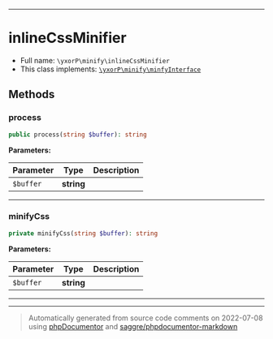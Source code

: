 ***

# inlineCssMinifier





* Full name: `\yxorP\minify\inlineCssMinifier`
* This class implements:
[`\yxorP\minify\minfyInterface`](./minfyInterface.md)




## Methods


### process



```php
public process(string $buffer): string
```








**Parameters:**

| Parameter | Type | Description |
|-----------|------|-------------|
| `$buffer` | **string** |  |




***

### minifyCss



```php
private minifyCss(string $buffer): string
```








**Parameters:**

| Parameter | Type | Description |
|-----------|------|-------------|
| `$buffer` | **string** |  |




***


***
> Automatically generated from source code comments on 2022-07-08 using [phpDocumentor](http://www.phpdoc.org/) and [saggre/phpdocumentor-markdown](https://github.com/Saggre/phpDocumentor-markdown)
